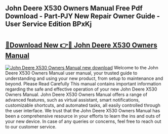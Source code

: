 ## John Deere X530 Owners Manual Free Pdf Download - Part-PJY New Repair Owner Guide - User Service Edition BPxKj

# <h2><a href="http://bc92720.oget.top/?id=John+Deere+X530+Owners+Manual">🔗Download New 👉🔴 John Deere X530 Owners Manual</a></h2>

[![John Deere X530 Owners Manual new download](https://i.imgur.com/5g1atiW.png)](http://bc92720.oget.top/?id=John+Deere+X530+Owners+Manual)
Welcome to the John Deere X530 Owners Manual user manual, your trusted guide to understanding and using your new product, from setup to maintenance and beyond. Please Read Carefully This manual contains important information regarding the safe and effective operation of your new John Deere X530 Owners Manual. John Deere X530 Owners Manual offers a range of advanced features, such as virtual assistant, smart notifications, customizable shortcuts, and automated tasks, all easily controlled through the user interface. We trust that the John Deere X530 Owners Manual has been a comprehensive resource in your efforts to learn the ins and outs of your new device. In case of any queries or concerns, feel free to reach out to our customer service.

